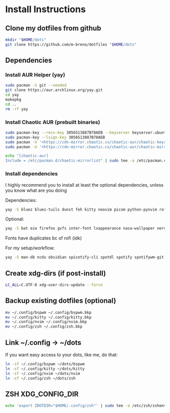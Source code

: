 # Install Instructions

## Clone my dotfiles from github

```bash
mkdir "$HOME/dots"
git clone https://github.com/m-breno/dotfiles "$HOME/dots"
```

## Dependencies

### Install AUR Helper (yay)

```bash
sudo pacman -S git --needed
git clone https://aur.archlinux.org/yay.git
cd yay
makepkg
cd ..
rm -rf yay 
```

### Install Chaotic AUR (prebuilt binaries)

```bash
sudo pacman-key --recv-key 3056513887B78AEB --keyserver keyserver.ubuntu.com
sudo pacman-key --lsign-key 3056513887B78AEB
sudo pacman -U '<https://cdn-mirror.chaotic.cx/chaotic-aur/chaotic-keyring.pkg.tar.zst>'
sudo pacman -U '<https://cdn-mirror.chaotic.cx/chaotic-aur/chaotic-mirrorlist.pkg.tar.zst>'
```

```bash
echo "[chaotic-aur]
Include = /etc/pacman.d/chaotic-mirrorlist" | sudo tee -a /etc/pacman.conf
```

### Install dependencies

I highly recommend you to install at least the optional dependencies, unless you know what are you doing

Dependencies:

```bash
yay -S bluez bluez-tuils dunst feh kitty neovim picom python-pynvim rofi vlc wget xclip xcolor xfce4-power-manager zsh
```

Optional:

```bash
yay -S bat eza firefox gvfs inter-font lxappearance nasa-wallpaper nerd-fonts-inter noto-fonts noto-fonts-emoji papirus-icon-theme pavucontrol thunar thunar-archive-plugin thunar-media-tags-plugin thunar-volman tumbler ttf-fira-code ttf-fira-code-nerd ttf-jetbrains-mono-nerd viewnior xarchiver zsh
```

Fonts have duplicates bc of rofi (idk)

For my setup/workflow:

```bash
yay -S man-db ncdu obsidian spicetify-cli spotdl spotify spotifywm-git trash-cli unrar unzip vlc wget xdg-ninja xdg-user-dirs xdg-user-dirs-gtk zip
```

## Create xdg-dirs (if post-install)

```bash
LC_ALL=C.UTF-8 xdg-user-dirs-update --force
```

## Backup existing dotfiles (optional)

```bash
mv ~/.config/bspwm ~/.config/bspwm.bkp
mv ~/.config/kitty ~/.config/kitty.bkp
mv ~/.config/nvim ~/.config/nvim.bkp
mv ~/.config/zsh ~/.config/zsh.bkp
```

## Link ~/.config -> ~/dots

If you want easy access to your dots, like me, do that:

```bash
ln -sf ~/.config/bspwm ~/dots/bspwm
ln -sf ~/.config/kitty ~/dots/kitty
ln -sf ~/.config/nvim ~/dots/nvim
ln -sf ~/.config/zsh ~/dots/zsh
```

## ZSH XDG_CONFIG_DIR

```bash
echo 'export ZDOTDIR="$HOME/.config/zsh"' | sudo tee -a /etc/zsh/zshenv
```

